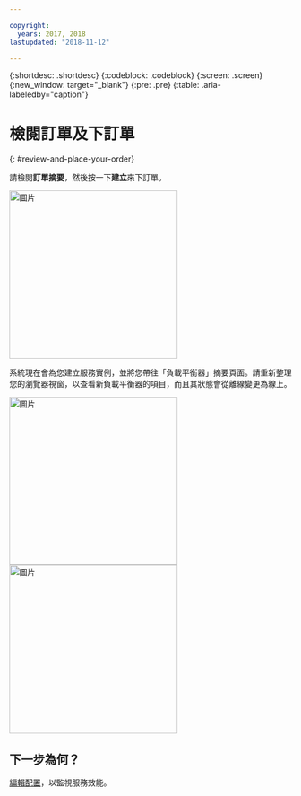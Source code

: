 ```yaml
---

copyright:
  years: 2017, 2018
lastupdated: "2018-11-12"

---
```


{:shortdesc: .shortdesc}
{:codeblock: .codeblock}
{:screen: .screen}
{:new_window: target="_blank"}
{:pre: .pre}
{:table: .aria-labeledby="caption"}

# 檢閱訂單及下訂單
{: #review-and-place-your-order}

請檢閱**訂單摘要**，然後按一下**建立**來下訂單。

<img src="images/review-order-lb.png" alt="圖片" style="width: 300px;"/>

系統現在會為您建立服務實例，並將您帶往「負載平衡器」摘要頁面。請重新整理您的瀏覽器視窗，以查看新負載平衡器的項目，而且其狀態會從離線變更為線上。  

<img src="images/summary-offline.png" alt="圖片" style="width: 300px;"/>

<img src="images/summary-online.png" alt="圖片" style="width: 300px;"/>

## 下一步為何？
[編輯配置](/docs/infrastructure/loadbalancer-service?topic=loadbalancer-service-monitoring-and-managing-your-service)，以監視服務效能。
